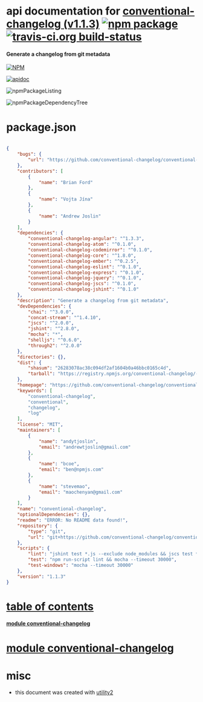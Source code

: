 # api documentation for  [conventional-changelog (v1.1.3)](https://github.com/conventional-changelog/conventional-changelog#readme)  [![npm package](https://img.shields.io/npm/v/npmdoc-conventional-changelog.svg?style=flat-square)](https://www.npmjs.org/package/npmdoc-conventional-changelog) [![travis-ci.org build-status](https://api.travis-ci.org/npmdoc/node-npmdoc-conventional-changelog.svg)](https://travis-ci.org/npmdoc/node-npmdoc-conventional-changelog)
#### Generate a changelog from git metadata

[![NPM](https://nodei.co/npm/conventional-changelog.png?downloads=true)](https://www.npmjs.com/package/conventional-changelog)

[![apidoc](https://npmdoc.github.io/node-npmdoc-conventional-changelog/build/screenCapture.buildNpmdoc.browser._2Fhome_2Ftravis_2Fbuild_2Fnpmdoc_2Fnode-npmdoc-conventional-changelog_2Ftmp_2Fbuild_2Fapidoc.html.png)](https://npmdoc.github.io/node-npmdoc-conventional-changelog/build/apidoc.html)

![npmPackageListing](https://npmdoc.github.io/node-npmdoc-conventional-changelog/build/screenCapture.npmPackageListing.svg)

![npmPackageDependencyTree](https://npmdoc.github.io/node-npmdoc-conventional-changelog/build/screenCapture.npmPackageDependencyTree.svg)



# package.json

```json

{
    "bugs": {
        "url": "https://github.com/conventional-changelog/conventional-changelog/issues"
    },
    "contributors": [
        {
            "name": "Brian Ford"
        },
        {
            "name": "Vojta Jína"
        },
        {
            "name": "Andrew Joslin"
        }
    ],
    "dependencies": {
        "conventional-changelog-angular": "^1.3.3",
        "conventional-changelog-atom": "^0.1.0",
        "conventional-changelog-codemirror": "^0.1.0",
        "conventional-changelog-core": "^1.8.0",
        "conventional-changelog-ember": "^0.2.5",
        "conventional-changelog-eslint": "^0.1.0",
        "conventional-changelog-express": "^0.1.0",
        "conventional-changelog-jquery": "^0.1.0",
        "conventional-changelog-jscs": "^0.1.0",
        "conventional-changelog-jshint": "^0.1.0"
    },
    "description": "Generate a changelog from git metadata",
    "devDependencies": {
        "chai": "^3.0.0",
        "concat-stream": "^1.4.10",
        "jscs": "^2.0.0",
        "jshint": "^2.8.0",
        "mocha": "*",
        "shelljs": "^0.6.0",
        "through2": "^2.0.0"
    },
    "directories": {},
    "dist": {
        "shasum": "26283078ac38c094df2af1604b0a46bbc0165c4d",
        "tarball": "https://registry.npmjs.org/conventional-changelog/-/conventional-changelog-1.1.3.tgz"
    },
    "homepage": "https://github.com/conventional-changelog/conventional-changelog#readme",
    "keywords": [
        "conventional-changelog",
        "conventional",
        "changelog",
        "log"
    ],
    "license": "MIT",
    "maintainers": [
        {
            "name": "andytjoslin",
            "email": "andrewtjoslin@gmail.com"
        },
        {
            "name": "bcoe",
            "email": "ben@npmjs.com"
        },
        {
            "name": "stevemao",
            "email": "maochenyan@gmail.com"
        }
    ],
    "name": "conventional-changelog",
    "optionalDependencies": {},
    "readme": "ERROR: No README data found!",
    "repository": {
        "type": "git",
        "url": "git+https://github.com/conventional-changelog/conventional-changelog.git"
    },
    "scripts": {
        "lint": "jshint test *.js --exclude node_modules && jscs test *.js",
        "test": "npm run-script lint && mocha --timeout 30000",
        "test-windows": "mocha --timeout 30000"
    },
    "version": "1.1.3"
}
```



# <a name="apidoc.tableOfContents"></a>[table of contents](#apidoc.tableOfContents)

#### [module conventional-changelog](#apidoc.module.conventional-changelog)



# <a name="apidoc.module.conventional-changelog"></a>[module conventional-changelog](#apidoc.module.conventional-changelog)



# misc
- this document was created with [utility2](https://github.com/kaizhu256/node-utility2)
